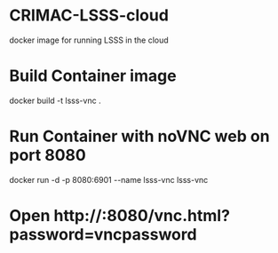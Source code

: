 # CRIMAC-LSSS-cloud
docker image for running LSSS in the cloud

# Build Container image
docker build -t lsss-vnc .

# Run Container with noVNC web on port 8080
docker run -d -p 8080:6901 --name lsss-vnc lsss-vnc

# Open http://<ip>:8080/vnc.html?password=vncpassword